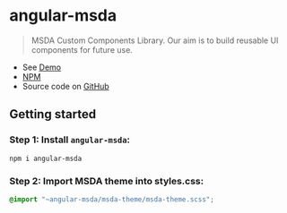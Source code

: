 # angular-msda
>MSDA Custom Components Library. Our aim is to build reusable UI components for future use.

* See [Demo](https://mikheil-a.github.io/angular2-msda)
* [NPM](https://www.npmjs.com/package/angular-msda)
* Source code on [GitHub](https://github.com/Mikheil-A/angular2-msda)

## Getting started

### Step 1: Install `angular-msda`:
```shell
npm i angular-msda
```

### Step 2: Import MSDA theme into styles.css:
```css
@import "~angular-msda/msda-theme/msda-theme.scss";
```
